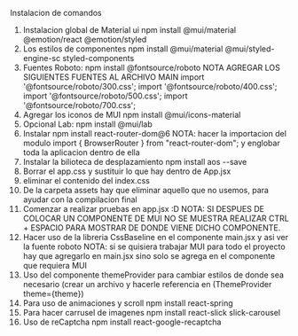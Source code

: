 Instalacion de comandos 
1. Instalacion global de Material ui
    npm install @mui/material @emotion/react @emotion/styled
2. Los estilos de componentes
    npm install @mui/material @mui/styled-engine-sc styled-components
3. Fuentes Roboto: 
    npm install @fontsource/roboto
    NOTA AGREGAR LOS SIGUIENTES FUENTES AL ARCHIVO MAIN
    import '@fontsource/roboto/300.css';
    import '@fontsource/roboto/400.css';
    import '@fontsource/roboto/500.css';
    import '@fontsource/roboto/700.css';
4. Agregar los iconos de MUI
    npm install @mui/icons-material
5. Opcional Lab:
    npm install @mui/lab
6. Instalar npm install react-router-dom@6
    NOTA: hacer la importacion del modulo import { BrowserRouter } from "react-router-dom";
    y englobar toda la aplicacion dentro de ella
7. Instalar la bilioteca de desplazamiento
    npm install aos --save
8. Borrar el app.css y sustituir lo que hay dentro de App.jsx
9. eliminar el contenido del index.css
10. De la carpeta assets hay que eliminar aquello que no usemos, para ayudar con la compilacion final
11. Comenzar a realizar pruebas en app.jsx :D
    NOTA: SI DESPUES DE COLOCAR UN COMPONENTE DE MUI NO SE MUESTRA REALIZAR
    CTRL + ESPACIO PARA MOSTRAR DE DONDE VIENE DICHO COMPONENTE.
12. Hacer uso de la libreria CssBaseline en el componente main.jsx y asi ver la fuente roboto
    NOTA: si se quisiera trabajar MUI para todo el proyecto hay que agregarlo en main.jsx
    sino solo se agrega en el componente que requiera MUI
13. Uso del componente themeProvider para cambiar estilos de donde sea necesario (crear un archivo y hacerle
    referencia en (ThemeProvider theme={theme})
14. Para uso de animaciones y scroll 
    npm install react-spring
15. Para hacer carrusel de imagenes
    npm install react-slick slick-carousel
16. Uso de reCaptcha
    npm install react-google-recaptcha